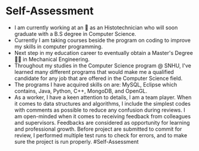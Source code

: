 # Self-Assessment
* I am currently working at an 🏥 as an Histotechnician who will soon graduate with a B.S degree in Computer Science. 
* Currently I am taking courses beside the program on coding to improve my skills in computer programming. 
* Next step in my education career to eventually obtain a Master's Degree 🧑‍🔬 in Mechanical Engineering.
* Throughout my studies in the Computer Science program @ SNHU,  I've learned many different programs that would make me a qualified candidate for any job that are offered in the Computer Science field.
* The programs I have acquired skills on are: MySQL, Eclipse which contains, Java, Python, C++, MongoDB, and OpenGL. 
* As a worker, I have a keen attention to details, I am a team player. When it comes to data structures and algorithms, I include the simplest codes with comments as possible to reduce any confusion during reviews. I am open-minded when it comes to receiving feedback from colleagues and supervisors. Feedbacks are considered as opportunity for learning and professional growth. Before project are submitted to commit for review, I performed multiple test runs to check for errors, and to make sure the project is run properly. 
#Self-Assessment
